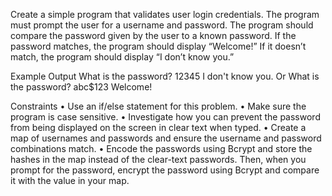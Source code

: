 Create a simple program that validates user login credentials.
The program must prompt the user for a username and password. 
The program should compare the password given by the user to a known password. 
If the password matches, the program should display “Welcome!” 
If it doesn’t match, the program should display “I don’t know you.”

Example Output
What is the password? 12345
I don't know you.
Or
What is the password? abc$123
Welcome!

Constraints
• Use an if/else statement for this problem.
• Make sure the program is case sensitive.
• Investigate how you can prevent the password from being displayed on the screen in clear text when typed.
• Create a map of usernames and passwords and ensure the username and password combinations match.
• Encode the passwords using Bcrypt and store the hashes in the map instead of the clear-text passwords.
Then, when you prompt for the password, encrypt the password using Bcrypt and compare it with the value in your map.